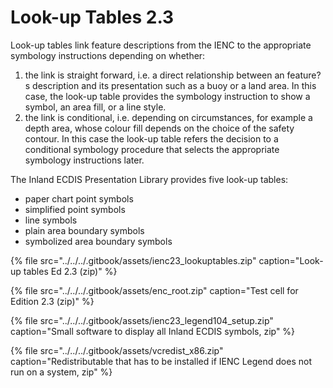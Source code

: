 # Look-up Tables 2.3

Look-up tables link feature descriptions from the IENC to the appropriate symbology instructions depending on whether:

1. the link is straight forward, i.e. a direct relationship between an feature?s description and its presentation such as a buoy or a land area. In this case, the look-up table provides the symbology instruction to show a symbol, an area fill, or a line style.
2. the link is conditional, i.e. depending on circumstances, for example a depth area, whose colour fill depends on the choice of the safety contour. In this case the look-up table refers the decision to a conditional symbology procedure that selects the appropriate symbology instructions later.

The Inland ECDIS Presentation Library provides five look-up tables:

* paper chart point symbols
* simplified point symbols
* line symbols
* plain area boundary symbols
* symbolized area boundary symbols

{% file src="../../../.gitbook/assets/ienc23\_lookuptables.zip" caption="Look-up tables Ed 2.3 \(zip\)" %}

{% file src="../../../.gitbook/assets/enc\_root.zip" caption="Test cell for Edition 2.3 \(zip\)" %}

{% file src="../../../.gitbook/assets/ienc23\_legend104\_setup.zip" caption="Small software to display all Inland ECDIS symbols, zip" %}

{% file src="../../../.gitbook/assets/vcredist\_x86.zip" caption="Redistributable that has to be installed if IENC Legend does not run on a system, zip" %}

